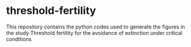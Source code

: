 # threshold-fertility

This repository contains the python codes used to generate the figures
in the study
Threshold fertility for the avoidance of extinction under critical conditions  
